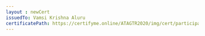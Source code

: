 ```yaml
--- 
layout : newCert 
issuedTo: Vamsi Krishna Aluru 
certificatePath: https://certifyme.online/ATAGTR2020/img/cert/participant/VamsiKrishnaAluru_b77e4.png
--- 
```


